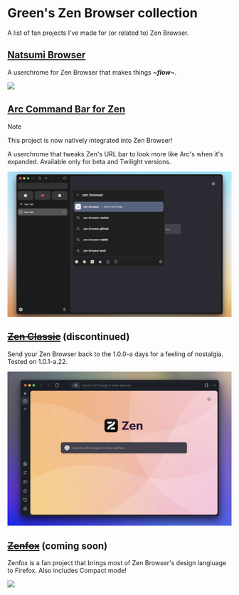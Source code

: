 # Green's Zen Browser collection
A list of fan projects I've made for (or related to) Zen Browser.

## [Natsumi Browser](https://github.com/greeeen-dev/natsumi-browser)
A userchrome for Zen Browser that makes things **_\~flow\~_**.

![](https://github.com/greeeen-dev/natsumi-browser/raw/main/images/natsumi-preview-3.png?raw=true)

## [Arc Command Bar for Zen](https://github.com/greeeen-dev/zen-arc-cmd-bar)
> [!NOTE]
> This project is now natively integrated into Zen Browser!

A userchrome that tweaks Zen's URL bar to look more like Arc's when it's expanded. Available only for beta and Twilight versions.

![](https://github.com/greeeen-dev/zen-arc-cmd-bar/raw/main/image.png?raw=true)

## ~~[Zen Classic](https://github.com/greeeen-dev/zen-classic-mod)~~ (discontinued)
Send your Zen Browser back to the 1.0.0-a days for a feeling of nostalgia. Tested on 1.0.1-a.22.

![](https://github.com/greeeen-dev/zen-classic-mod/blob/main/image.png?raw=true)

## ~~[Zenfox](https://github.com/greeeen-dev/zenfox)~~ (coming soon)
Zenfox is a fan project that brings most of Zen Browser's design langiuage to Firefox. Also includes Compact mode!

![](https://github.com/user-attachments/assets/6f80ae0d-c0e1-4b44-83d5-ac0ddd68fc53)
